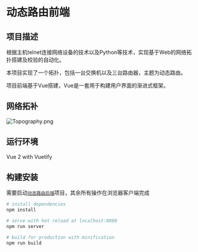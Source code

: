 # 动态路由前端

## 项目描述

根据主机telnet连接网络设备的技术以及Python等技术，实现基于Web的网络拓扑搭建及校验的自动化。

本项目实现了一个拓扑，包括一台交换机以及三台路由器，主题为动态路由。

项目前端基于Vue搭建，Vue是一套用于构建用户界面的渐进式框架。

## 网络拓补

![Topography.png](https://i.loli.net/2021/01/08/lgf3pVIZxwBGokW.png)

## 运行环境

Vue 2 with Vuetify

## 构建安装

需要启动[`动态路由后端`](https://github.com/codelumos/dynamic-routing-rear-end)项目，其余所有操作在浏览器客户端完成

``` bash
# install dependencies
npm install

# serve with hot reload at localhost:8080
npm run server

# build for production with minification
npm run build
```
